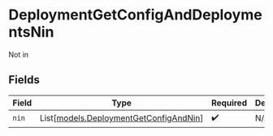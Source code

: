 # DeploymentGetConfigAndDeploymentsNin

Not in


## Fields

| Field                                                                            | Type                                                                             | Required                                                                         | Description                                                                      |
| -------------------------------------------------------------------------------- | -------------------------------------------------------------------------------- | -------------------------------------------------------------------------------- | -------------------------------------------------------------------------------- |
| `nin`                                                                            | List[[models.DeploymentGetConfigAndNin](../models/deploymentgetconfigandnin.md)] | :heavy_check_mark:                                                               | N/A                                                                              |